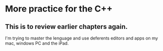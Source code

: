# More practice for the C++

## This is to review earlier chapters again.

I'm trying to master the lenguage and use deferents editors and apps on my mac, windows PC and the iPad. 
